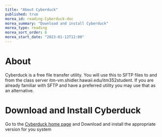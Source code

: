 ```yaml
---
title: "About Cyberduck"
published: true
morea_id: reading-Cyberduck-doc
morea_summary: "Download and install Cyberduck"
morea_type: reading
morea_sort_order: 6
morea_start_date: "2023-01-12T12:00"
---
```

# About
Cyberduck is a free file transfer utility. You will use this to SFTP files to and from the class server itm-vm.shidler.hawaii.edu/itm352student. If you are already familiar with SFTP and have a preferred utility you may use that as an alternative. 

# Download and Install Cyberduck
Go to the [Cyberduck home page](https://cyberduck.io/?l=en) and Download and install the appropriate version for you system